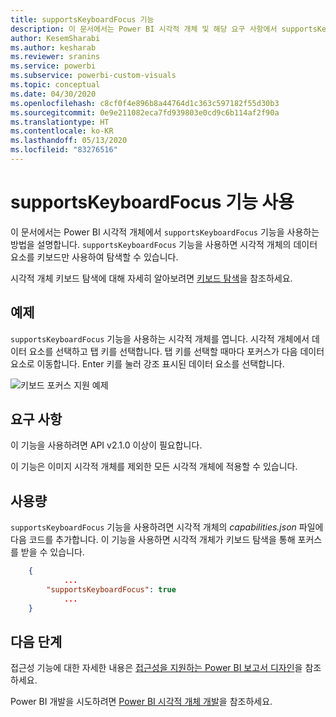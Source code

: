 ```yaml
---
title: supportsKeyboardFocus 기능
description: 이 문서에서는 Power BI 시각적 개체 및 해당 요구 사항에서 supportsKeyboardFocus 기능을 사용하는 방법을 설명합니다.
author: KesemSharabi
ms.author: kesharab
ms.reviewer: sranins
ms.service: powerbi
ms.subservice: powerbi-custom-visuals
ms.topic: conceptual
ms.date: 04/30/2020
ms.openlocfilehash: c8cf0f4e896b8a44764d1c363c597182f55d30b3
ms.sourcegitcommit: 0e9e211082eca7fd939803e0cd9c6b114af2f90a
ms.translationtype: HT
ms.contentlocale: ko-KR
ms.lasthandoff: 05/13/2020
ms.locfileid: "83276516"
---
```

# <a name="use-the-supportskeyboardfocus-feature"></a>supportsKeyboardFocus 기능 사용

이 문서에서는 Power BI 시각적 개체에서 `supportsKeyboardFocus` 기능을 사용하는 방법을 설명합니다.
`supportsKeyboardFocus` 기능을 사용하면 시각적 개체의 데이터 요소를 키보드만 사용하여 탐색할 수 있습니다.

시각적 개체 키보드 탐색에 대해 자세히 알아보려면 [키보드 탐색](../../create-reports/desktop-accessibility-consuming-tools.md#keyboard-navigation)을 참조하세요.

## <a name="example"></a>예제

`supportsKeyboardFocus` 기능을 사용하는 시각적 개체를 엽니다. 시각적 개체에서 데이터 요소를 선택하고 탭 키를 선택합니다. 탭 키를 선택할 때마다 포커스가 다음 데이터 요소로 이동합니다. Enter 키를 눌러 강조 표시된 데이터 요소를 선택합니다.

![키보드 포커스 지원 예제](./media/supportskeyboardfocus-feature/supports-keyboard-focus-example.png)

## <a name="requirements"></a>요구 사항

이 기능을 사용하려면 API v2.1.0 이상이 필요합니다.

이 기능은 이미지 시각적 개체를 제외한 모든 시각적 개체에 적용할 수 있습니다.

## <a name="usage"></a>사용량

`supportsKeyboardFocus` 기능을 사용하려면 시각적 개체의 *capabilities.json* 파일에 다음 코드를 추가합니다.
이 기능을 사용하면 시각적 개체가 키보드 탐색을 통해 포커스를 받을 수 있습니다.

```json
    {   
            ...
        "supportsKeyboardFocus": true
            ...
    }

```

## <a name="next-steps"></a>다음 단계

접근성 기능에 대한 자세한 내용은 [접근성을 지원하는 Power BI 보고서 디자인](../../create-reports/desktop-accessibility-creating-reports.md)을 참조하세요.

Power BI 개발을 시도하려면 [Power BI 시각적 개체 개발](custom-visual-develop-tutorial.md)을 참조하세요.
